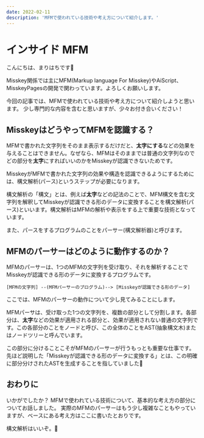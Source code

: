 ```yaml
---
date: 2022-02-11
description: 'MFMで使われている技術や考え方について紹介します。'
---
```


# インサイド MFM

こんにちは、まりはちです🚀

Misskey関係では主にMFM(Markup language For Misskey)やAiScript、MisskeyPagesの開発で関わっています。よろしくお願いします。

今回の記事では、MFMで使われている技術や考え方について紹介しようと思います。
少し専門的な内容を含むと思いますが、少々お付き合いください！

## MisskeyはどうやってMFMを認識する？

MFMで書かれた文字列をそのまま表示するだけだと、**太字にする**などの効果を与えることはできません。なぜなら、MFMはそのままでは普通の文字列なのでどの部分を**太字**にすればいいのかをMisskeyが認識できないためです。

MisskeyがMFMで書かれた文字列の効果や構造を認識できるようにするためには、構文解析(パース)というステップが必要になります。

構文解析の「構文」とは、例えば**太字**などの記法のことで、MFM構文を含む文字列を解釈してMisskeyが認識できる形のデータに変換することを構文解析(パース)といいます。構文解析はMFMの解析や表示をする上で重要な技術となっています。

また、パースをするプログラムのことをパーサー(構文解析器)と呼びます。

## MFMのパーサーはどのように動作するのか？

MFMのパーサーは、1つのMFMの文字列を受け取り、それを解析することでMisskeyが認識できる形のデータに変換するプログラムです。

```
[MFMの文字列] --(MFMパーサーのプログラム)--> [Misskeyが認識できる形のデータ]
```

ここでは、MFMのパーサーの動作について少し見てみることにします。

MFMパーサは、受け取った1つの文字列を、複数の部分として分割します。各部分は、**太字**などの効果が適用される部分と、効果が適用されない普通の文字列です。この各部分のことをノードと呼び、この全体のことをAST(抽象構文木)またはノードツリーと呼んでいます。

この部分に分けることこそがMFMのパーサーが行うもっとも重要な仕事です。先ほど説明した「Misskeyが認識できる形のデータに変換する」とは、この明確に部分分けされたASTを生成することを指していました🚀

## おわりに

いかがでしたか？
MFMで使われている技術について、基本的な考え方の部分についてお話しました。
実際のMFMのパーサーはもう少し複雑なこともやっていますが、ベースにある考え方はここに書いたとおりです。

構文解析はいいぞ。🚀
